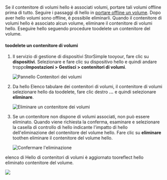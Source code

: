 <!--author=alkohli last changed: 01/13/17-->

Se il contenitore di volumi hello è associati volumi, portare tali volumi offline prima di tutto. Seguire i passaggi di hello in [portare offline un volume](../articles/storsimple/storsimple-manage-volumes.md#take-a-volume-offline). Dopo aver hello volumi sono offline, è possibile eliminarli. Quando il contenitore di volumi hello è associato alcun volume, eliminare il contenitore di volumi hello. Eseguire hello seguendo procedure toodelete un contenitore del volume.

#### <a name="toodelete-a-volume-container"></a>toodelete un contenitore di volumi
1. Il servizio di gestione di dispositivi StorSimple tooyour, fare clic su **dispositivi**. Selezionare e fare clic su dispositivo hello e quindi andare troppo**Impostazioni > Gestisci > contenitori di volumi**.

    ![Pannello Contenitori dei volumi](./media/storsimple-8000-create-volume-container/createvolumecontainer2.png)

2. Da hello Elenco tabulare dei contenitori di volumi, il contenitore di volumi selezionare hello da toodelete, fare clic destro **...**  e quindi selezionare **eliminare**.

    ![Eliminare un contenitore dei volumi](./media/storsimple-8000-delete-volume-container/deletevolumecontainer1.png)

3. Se un contenitore non dispone di volumi associati, non può essere eliminato. Quando viene richiesta la conferma, esaminare e selezionare la casella di controllo di hello indicante l'impatto di hello dell'eliminazione del contenitore del volume hello. Fare clic su **eliminare** toothen eliminare il contenitore del volume hello.

    ![Confermare l'eliminazione](./media/storsimple-8000-delete-volume-container/deletevolumecontainer2.png)

elenco di Hello di contenitori di volumi è aggiornato tooreflect hello eliminato contenitore del volume.

![](./media/storsimple-8000-delete-volume-container/deletevolumecontainer5.png)


